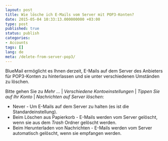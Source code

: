 ```yaml
---
layout: post
title: Wie lösche ich E-Mails vom Server mit POP3-Konten?
date: 2015-05-04 10:33:13.000000000 +03:00
type: post
published: true
status: publish
categories:
- Accounts
tags: []
lang: de
meta: /delete-from-server-pop3/
---
```


BlueMail ermöglicht es Ihnen derzeit, E-Mails auf dem Server des Anbieters für POP3-Konten zu hinterlassen und sie unter verschiedenen Umständen zu löschen.

Bitte gehen Sie zu *Mehr ...* \| *Verschiedene Kontoeinstellungen* \| *Tippen Sie auf Ihr Konto* \| *Nachrichten auf Server löschen*:

* Never - Um E-Mails auf dem Server zu halten (es ist die Standardeinstellung).
* Beim Löschen aus Papierkorb - E-Mails werden vom Server gelöscht, wenn sie aus dem *Trash* Ordner gelöscht werden.
* Beim Herunterladen von Nachrichten - E-Mails werden vom Server automatisch gelöscht, wenn sie empfangen werden.
